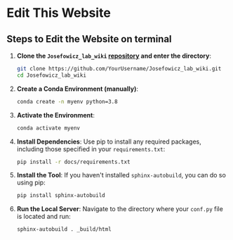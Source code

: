 # Edit This Website

## Steps to Edit the Website on terminal

1. **Clone the `Josefowicz_lab_wiki` [repository](https://github.com/ReshmaRamaiah10/Josefowicz_lab_wiki) and enter the directory**:
   ```bash
   git clone https://github.com/YourUsername/Josefowicz_lab_wiki.git
   cd Josefowicz_lab_wiki
   ```

2. **Create a Conda Environment (manually)**:
   ```bash
   conda create -n myenv python=3.8
   ```

3. **Activate the Environment**:
   ```bash
   conda activate myenv
   ```

4. **Install Dependencies**:
   Use pip to install any required packages, including those specified in your `requirements.txt`:
   ```bash
   pip install -r docs/requirements.txt
   ```

5. **Install the Tool**:
   If you haven't installed `sphinx-autobuild`, you can do so using pip:
   ```bash
   pip install sphinx-autobuild
   ```

6. **Run the Local Server**:
   Navigate to the directory where your `conf.py` file is located and run:
   ```bash
   sphinx-autobuild . _build/html
   ```
